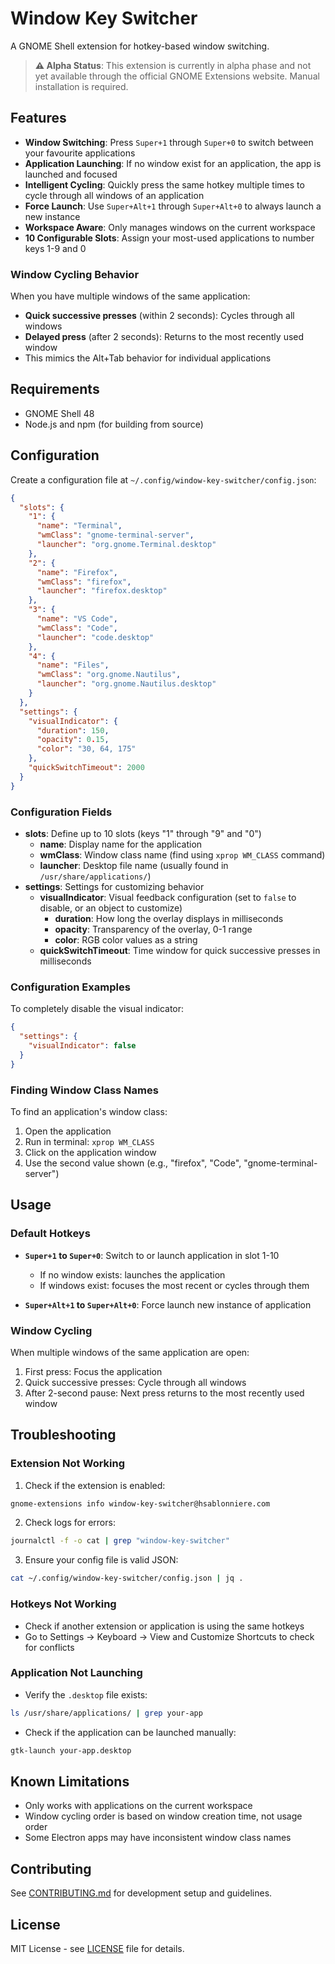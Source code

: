 # Window Key Switcher

A GNOME Shell extension for hotkey-based window switching.

> **⚠️ Alpha Status**: This extension is currently in alpha phase and not yet available through the official GNOME Extensions website. Manual installation is required.

## Features

- **Window Switching**: Press `Super+1` through `Super+0` to switch between your favourite applications
- **Application Launching**: If no window exist for an application, the app is launched and focused
- **Intelligent Cycling**: Quickly press the same hotkey multiple times to cycle through all windows of an application
- **Force Launch**: Use `Super+Alt+1` through `Super+Alt+0` to always launch a new instance
- **Workspace Aware**: Only manages windows on the current workspace
- **10 Configurable Slots**: Assign your most-used applications to number keys 1-9 and 0

### Window Cycling Behavior

When you have multiple windows of the same application:
- **Quick successive presses** (within 2 seconds): Cycles through all windows
- **Delayed press** (after 2 seconds): Returns to the most recently used window
- This mimics the Alt+Tab behavior for individual applications

## Requirements

- GNOME Shell 48
- Node.js and npm (for building from source)

## Configuration

Create a configuration file at `~/.config/window-key-switcher/config.json`:

```json
{
  "slots": {
    "1": {
      "name": "Terminal",
      "wmClass": "gnome-terminal-server",
      "launcher": "org.gnome.Terminal.desktop"
    },
    "2": {
      "name": "Firefox",
      "wmClass": "firefox",
      "launcher": "firefox.desktop"
    },
    "3": {
      "name": "VS Code",
      "wmClass": "Code",
      "launcher": "code.desktop"
    },
    "4": {
      "name": "Files",
      "wmClass": "org.gnome.Nautilus",
      "launcher": "org.gnome.Nautilus.desktop"
    }
  },
  "settings": {
    "visualIndicator": {
      "duration": 150,
      "opacity": 0.15,
      "color": "30, 64, 175"
    },
    "quickSwitchTimeout": 2000
  }
}
```

### Configuration Fields

- **slots**: Define up to 10 slots (keys "1" through "9" and "0")
  - **name**: Display name for the application
  - **wmClass**: Window class name (find using `xprop WM_CLASS` command)
  - **launcher**: Desktop file name (usually found in `/usr/share/applications/`)
- **settings**: Settings for customizing behavior
  - **visualIndicator**: Visual feedback configuration (set to `false` to disable, or an object to customize)
    - **duration**: How long the overlay displays in milliseconds
    - **opacity**: Transparency of the overlay, 0-1 range
    - **color**: RGB color values as a string
  - **quickSwitchTimeout**: Time window for quick successive presses in milliseconds

### Configuration Examples

To completely disable the visual indicator:
```json
{
  "settings": {
    "visualIndicator": false
  }
}
```

### Finding Window Class Names

To find an application's window class:
1. Open the application
2. Run in terminal: `xprop WM_CLASS`
3. Click on the application window
4. Use the second value shown (e.g., "firefox", "Code", "gnome-terminal-server")

## Usage

### Default Hotkeys

- **`Super+1` to `Super+0`**: Switch to or launch application in slot 1-10
  - If no window exists: launches the application
  - If windows exist: focuses the most recent or cycles through them
  
- **`Super+Alt+1` to `Super+Alt+0`**: Force launch new instance of application

### Window Cycling

When multiple windows of the same application are open:
1. First press: Focus the application
2. Quick successive presses: Cycle through all windows
3. After 2-second pause: Next press returns to the most recently used window

## Troubleshooting

### Extension Not Working

1. Check if the extension is enabled:
```bash
gnome-extensions info window-key-switcher@hsablonniere.com
```

2. Check logs for errors:
```bash
journalctl -f -o cat | grep "window-key-switcher"
```

3. Ensure your config file is valid JSON:
```bash
cat ~/.config/window-key-switcher/config.json | jq .
```

### Hotkeys Not Working

- Check if another extension or application is using the same hotkeys
- Go to Settings → Keyboard → View and Customize Shortcuts to check for conflicts

### Application Not Launching

- Verify the `.desktop` file exists:
```bash
ls /usr/share/applications/ | grep your-app
```

- Check if the application can be launched manually:
```bash
gtk-launch your-app.desktop
```

## Known Limitations

- Only works with applications on the current workspace
- Window cycling order is based on window creation time, not usage order
- Some Electron apps may have inconsistent window class names

## Contributing

See [CONTRIBUTING.md](CONTRIBUTING.md) for development setup and guidelines.

## License

MIT License - see [LICENSE](LICENSE) file for details.
